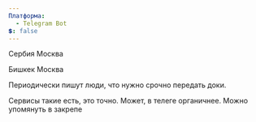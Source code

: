 ```yaml
---
Платформа:
  - Telegram Bot
💲: false
---
```

Сербия Москва

Бишкек Москва

Периодически пишут люди, что нужно срочно передать доки.

Сервисы такие есть, это точно. Может, в телеге органичнее. Можно упомянуть в закрепе